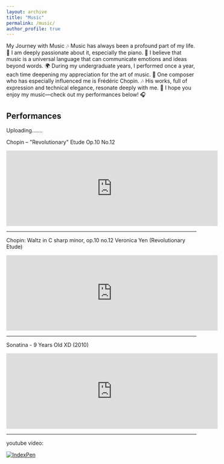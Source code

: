 ```yaml
---
layout: archive
title: "Music"
permalink: /music/
author_profile: true
---
```



My Journey with Music 🎶
Music has always been a profound part of my life. 🎼 I am deeply passionate about it, especially the piano. 
🎹 I believe that music is a universal language that can communicate emotions and ideas beyond words. 
🌍 During my undergraduate years, I performed once a year, each time deepening my appreciation for the art of music. 
🎤 One composer who has especially influenced me is Frédéric Chopin. 🎶 
His works, full of expression and technical elegance, resonate deeply with me. 🎵 
I hope you enjoy my music—check out my performances below! 🎧


## Performances
Uploading.......

[//]: # (Youtube video embed)

Chopin – "Revolutionary" Etude Op.10 No.12

<iframe width="560" height="200" src="https://youtu.be/XgsGGEtzoWQ" frameborder="0" allow="accelerometer; autoplay; clipboard-write; encrypted-media; gyroscope; picture-in-picture" allowfullscreen></iframe>


---

Chopin: Waltz in C sharp minor, op.10 no.12 Veronica Yen (Revolutionary Etude)

<iframe width="560" height="200" src="https://youtu.be/Mwau3yRSbIQ" frameborder="0" allow="accelerometer; autoplay; clipboard-write; encrypted-media; gyroscope; picture-in-picture" allowfullscreen></iframe>

---

Sonatina - 9 Years Old XD (2010)

<iframe width="560" height="200" src="https://youtu.be/v_5i2BeGnDY" frameborder="0" allow="accelerometer; autoplay; clipboard-write; encrypted-media; gyroscope; picture-in-picture" allowfullscreen></iframe>


---

youtube video:

[![IndexPen](https://img.youtube.com/vi/k_DA7Dgi5KY/0.jpg)](https://www.youtube.com/watch?v=k_DA7Dgi5KY&t=8s)







